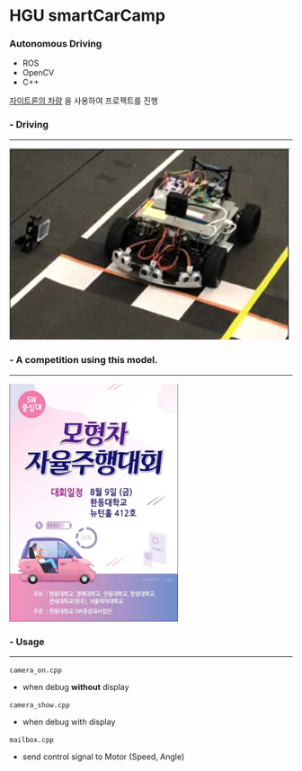 # HGU smartCarCamp

### Autonomous Driving
- ROS
- OpenCV
- C++

[자이트론의 차량](http://xytron.co.kr/?page_id=504) 을 사용하여 프로젝트를 진행
### - Driving
--------------
<img src="./figs/Car.png" width="500" />

### - A competition using this model.
--------------
<img src="./figs/Poster.png" width="300" />

### - Usage
-------------
`camera_on.cpp` 
- when debug **without** display

`camera_show.cpp`
- when debug with display

`mailbox.cpp`
- send control signal to Motor (Speed, Angle)

